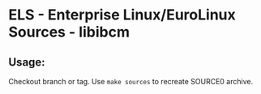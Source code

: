 # ELS - Enterprise Linux/EuroLinux Sources - libibcm
 
## Usage:
  Checkout branch or tag. Use `make sources` to recreate  SOURCE0 archive.
